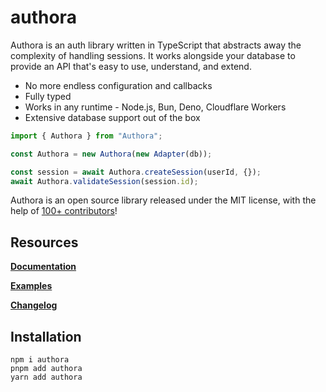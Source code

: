 # authora

Authora is an auth library written in TypeScript that abstracts away the complexity of handling sessions. It works alongside your database to provide an API that's easy to use, understand, and extend.

-   No more endless configuration and callbacks
-   Fully typed
-   Works in any runtime - Node.js, Bun, Deno, Cloudflare Workers
-   Extensive database support out of the box

```ts
import { Authora } from "Authora";

const Authora = new Authora(new Adapter(db));

const session = await Authora.createSession(userId, {});
await Authora.validateSession(session.id);
```

Authora is an open source library released under the MIT license, with the help of [100+ contributors](https://github.com/Authora-auth/Authora/graphs/contributors)!

## Resources

**[Documentation](https://authora.com)**

**[Examples](https://github.com/Authora-auth/examples)**

**[Changelog](https://github.com/SOG-web/authenticate-repository/blob/main/packages/Authora/CHANGELOG.md)**

## Installation

```
npm i authora
pnpm add authora
yarn add authora
```
